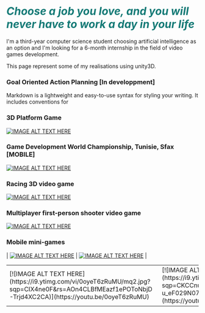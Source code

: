 <p align="center">
<h1><span style="text-align: center; color: #157a76;"><em><strong>Choose a job you love, and you will never have to work a day in your life</strong></em><br /></span></h1>
</p>
I'm a third-year computer science student choosing artificial intelligence as an option and I'm looking for a 6-month internship in the field of video games development.

This page represent some of my realisations using unity3D.

### Goal Oriented Action Planning [In developpment]

Markdown is a lightweight and easy-to-use syntax for styling your writing. It includes conventions for

### 3D Platform Game

[![IMAGE ALT TEXT HERE](https://i9.ytimg.com/vi/jUQcE1kKXUg/mq3.jpg?sqp=COncne0F&rs=AOn4CLCa2Hvy_bQoRM7teMYKdm63kINJ3Q)](https://youtu.be/jUQcE1kKXUg)

### Game Development World Championship, Tunisie, Sfax [MOBILE]

[![IMAGE ALT TEXT HERE](https://i9.ytimg.com/vi/_SJV_sOlh2g/mq2.jpg?sqp=CLLRne0F&rs=AOn4CLAWyRDf7K5mxr2Bd4Zj82aavXFsOg)](https://youtu.be/_SJV_sOlh2g)


### Racing 3D video game

[![IMAGE ALT TEXT HERE](https://i9.ytimg.com/vi/M7chGENuCOw/mq3.jpg?sqp=CNPune0F&rs=AOn4CLB5WHI42Lw0peBSkMWRUfZBy9MvGA)](https://youtu.be/M7chGENuCOw)

### Multiplayer first-person shooter video game

[![IMAGE ALT TEXT HERE](https://i9.ytimg.com/vi/vJfLhLXgsQE/mq3.jpg?sqp=COnRne0F&rs=AOn4CLB4GNrAjjTlrFbleF3r6RwsnLuMlA)](https://youtu.be/vJfLhLXgsQE)

### Mobile mini-games

| [![IMAGE ALT TEXT HERE](https://i9.ytimg.com/vi/0oyeT6zRuMU/mq2.jpg?sqp=CIX4ne0F&rs=AOn4CLBfMEazf1ePOToNbjD-Trjd4XC2CA)](https://youtu.be/0oyeT6zRuMU) | [![IMAGE ALT TEXT HERE](https://i9.ytimg.com/vi/2ksZhLXGWw0/mq2.jpg?sqp=CKCCnu0F&rs=AOn4CLBGqLbE59NB-u_eF029N07MX6aEdw)](https://youtu.be/2ksZhLXGWw0)
 |
<table border="0">
 <tr>
  <td>[![IMAGE ALT TEXT HERE](https://i9.ytimg.com/vi/0oyeT6zRuMU/mq2.jpg?sqp=CIX4ne0F&rs=AOn4CLBfMEazf1ePOToNbjD-Trjd4XC2CA)](https://youtu.be/0oyeT6zRuMU)
  </td>
  <td>
   [![IMAGE ALT TEXT HERE](https://i9.ytimg.com/vi/2ksZhLXGWw0/mq2.jpg?sqp=CKCCnu0F&rs=AOn4CLBGqLbE59NB-u_eF029N07MX6aEdw)](https://youtu.be/2ksZhLXGWw0)
  </td>
 </tr>
</table>



